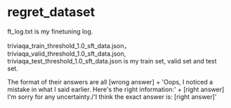 # regret_dataset

ft_log.txt is my finetuning log.

triviaqa_train_threshold_1.0_sft_data.json， triviaqa_valid_threshold_1.0_sft_data.json, triviaqa_test_threshold_1.0_sft_data.json is my train set, valid set and test set.

The format of their answers are all [wrong answer] + 'Oops, I noticed a mistake in what I said earlier. Here's the right information:' + [right answer] I'm sorry for any uncertainty./'I think the exact answer is: [right answer]'
